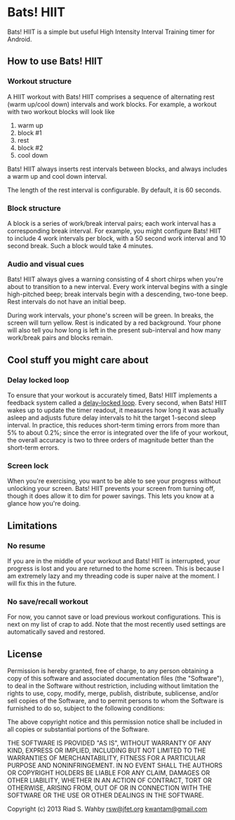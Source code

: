 # Bats! HIIT

Bats! HIIT is a simple but useful High Intensity Interval Training timer for Android.

## How to use Bats! HIIT

### Workout structure

A HIIT workout with Bats! HIIT comprises a sequence of alternating rest (warm up/cool down) intervals and work blocks. For example, a workout with two workout blocks will look like

1. warm up
2. block #1
3. rest
4. block #2
5. cool down

Bats! HIIT always inserts rest intervals between blocks, and always includes a warm up and cool down interval.

The length of the rest interval is configurable. By default, it is 60 seconds.

### Block structure

A block is a series of work/break interval pairs; each work interval has a corresponding break interval. For example, you might configure Bats! HIIT to include 4 work intervals per block, with a 50 second work interval and 10 second break. Such a block would take 4 minutes.

### Audio and visual cues

Bats! HIIT always gives a warning consisting of 4 short chirps when you're about to transition to a new interval. Every work interval begins with a single high-pitched beep; break intervals begin with a descending, two-tone beep. Rest intervals do not have an initial beep.

During work intervals, your phone's screen will be green. In breaks, the screen will turn yellow. Rest is indicated by a red background. Your phone will also tell you how long is left in the present sub-interval and how many work/break pairs and blocks remain.

## Cool stuff you might care about

### Delay locked loop

To ensure that your workout is accurately timed, Bats! HIIT implements a feedback system called a [delay-locked loop](http://en.wikipedia.org/wiki/Delay-locked_loop). Every second, when Bats! HIIT wakes up to update the timer readout, it measures how long it was actually asleep and adjusts future delay intervals to hit the target 1-second sleep interval. In practice, this reduces short-term timing errors from more than 5% to about 0.2%; since the error is integrated over the life of your workout, the overall accuracy is two to three orders of magnitude better than the short-term errors.

### Screen lock

When you're exercising, you want to be able to see your progress without unlocking your screen. Bats! HIIT prevents your screen from turning off, though it does allow it to dim for power savings. This lets you know at a glance how you're doing.

## Limitations

### No resume

If you are in the middle of your workout and Bats! HIIT is interrupted, your progress is lost and you are returned to the home screen. This is because I am extremely lazy and my threading code is super naive at the moment. I will fix this in the future.

### No save/recall workout

For now, you cannot save or load previous workout configurations. This is next on my list of crap to add. Note that the most recently used settings are automatically saved and restored.

## License

Permission is hereby granted, free of charge, to any person obtaining a copy
of this software and associated documentation files (the "Software"), to deal
in the Software without restriction, including without limitation the rights
to use, copy, modify, merge, publish, distribute, sublicense, and/or sell
copies of the Software, and to permit persons to whom the Software is
furnished to do so, subject to the following conditions:

The above copyright notice and this permission notice shall be included in
all copies or substantial portions of the Software.
 
THE SOFTWARE IS PROVIDED "AS IS", WITHOUT WARRANTY OF ANY KIND, EXPRESS OR
IMPLIED, INCLUDING BUT NOT LIMITED TO THE WARRANTIES OF MERCHANTABILITY,
FITNESS FOR A PARTICULAR PURPOSE AND NONINFRINGEMENT. IN NO EVENT SHALL THE
AUTHORS OR COPYRIGHT HOLDERS BE LIABLE FOR ANY CLAIM, DAMAGES OR OTHER
LIABILITY, WHETHER IN AN ACTION OF CONTRACT, TORT OR OTHERWISE, ARISING FROM,
OUT OF OR IN CONNECTION WITH THE SOFTWARE OR THE USE OR OTHER DEALINGS IN
THE SOFTWARE.

Copyright (c) 2013 Riad S. Wahby <rsw@jfet.org> <kwantam@gmail.com>
